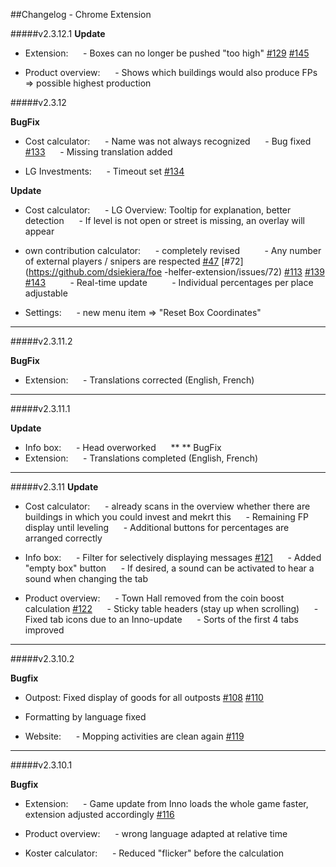 ##Changelog - Chrome Extension

#####v2.3.12.1
**Update**
- Extension:
     - Boxes can no longer be pushed "too high" [#129](https://github.com/dsiekiera/foe-helfer-extension/issues/129) [#145](https://github.com/dsiekiera/foe-helper-extension/issues/145)

- Product overview:
     - Shows which buildings would also produce FPs => possible highest production

#####v2.3.12

**BugFix**
- Cost calculator:
     - Name was not always recognized
     - Bug fixed [#133](https://github.com/dsiekiera/foe-helfer-extension/issues/133)
     - Missing translation added

- LG Investments:
     - Timeout set [#134](https://github.com/dsiekiera/foe-helfer-extension/issues/134)

**Update**
- Cost calculator:
     - LG Overview: Tooltip for explanation, better detection
     - If level is not open or street is missing, an overlay will appear

- own contribution calculator:
     - completely revised
         - Any number of external players / snipers are respected [#47](https://github.com/dsiekiera/foe-helfer-extension/issues/47) [#72](https://github.com/dsiekiera/foe -helfer-extension/issues/72) [#113](https://github.com/dsiekiera/foe-helfer-extension/issues/113) [#139](https://github.com/dsiekiera/foe-helfer-extension/issues/139) [#143](https://github.com/dsiekiera/foe-helfer-extension/issues/143)
         - Real-time update
         - Individual percentages per place adjustable

- Settings:
     - new menu item => "Reset Box Coordinates"
    
---

#####v2.3.11.2 

**BugFix**
- Extension:
     - Translations corrected (English, French)

---

#####v2.3.11.1 

**Update**
- Info box:
     - Head overworked
    
** ** BugFix
- Extension:
     - Translations completed (English, French)

---

#####v2.3.11
**Update**
- Cost calculator:
     - already scans in the overview whether there are buildings in which you could invest and mekrt this
     - Remaining FP display until leveling
     - Additional buttons for percentages are arranged correctly

- Info box:
     - Filter for selectively displaying messages [#121](https://github.com/dsiekiera/foe-helfer-extension/issues/121)
     - Added "empty box" button
     - If desired, a sound can be activated to hear a sound when changing the tab
    
- Product overview:
     - Town Hall removed from the coin boost calculation [#122](https://github.com/dsiekiera/foe-helfer-extension/issues/122)
     - Sticky table headers (stay up when scrolling)
     - Fixed tab icons due to an Inno-update
     - Sorts of the first 4 tabs improved

---

#####v2.3.10.2

**Bugfix**
- Outpost:
Fixed display of goods for all outposts [#108](https://github.com/dsiekiera/foe-helfer-extension/issues/108) [#110](https://github.com/dsiekiera/foe-helper-extension/issues/110)
- Formatting by language fixed

- Website:
     - Mopping activities are clean again [#119](https://github.com/dsiekiera/foe-helfer-extension/issues/119)

---

#####v2.3.10.1

**Bugfix**
- Extension:
     - Game update from Inno loads the whole game faster, extension adjusted accordingly [#116](https://github.com/dsiekiera/foe-helfer-extension/issues/116#issuecomment-537002900)

- Product overview:
     - wrong language adapted at relative time
    
- Koster calculator:
     - Reduced "flicker" before the calculation

